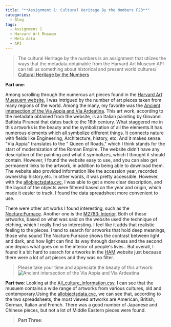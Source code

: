 ```yaml
---
title: "**Assignment 1: Cultural Heritage By the Numbers F23**"
categories:
  - Blog
tags:
  - Assignment 1
  - Harvard Art Musuem
  - Meta data
  - API
---
```


> The cultural Heritage by the numbers is an assignment that utiizes the ways that the metadata obtainable from the Harvard Art Museum API can tell us something about historical and present world cultures/
> [Cultural Heritage by the Numbers](https://posit.cloud/spaces/332546/content/6497999)

 **Part one**:
 
 Among scrolling through the numerous art pieces found in the [Harvard Art Muesuem website](https://harvardartmuseums.org/), I was intrigued by the number of art pieces taken from many regions of the world. Among the many, my favorite was the  [Ancient intersection of the Via Appia and Via Ardeatina](https://hvrd.art/o/70419). This art work, according to the metadata obtained from  the website, is an Italian painiting by Giovanni Battista Piranesi that dates back to the 18th century. What staggered me in this artworks is the beauty and the symbolization of all the elements.It has numerous elements which all symbolize different things.  It connects nature with fields like Engineering, Architecture, history, etc. And it makes sense. "Via Appia" translates to the " Queen of Roads," which I think stands for the start of modernization of the Roman Empire. The website didn't have any description of the painting and what it symbolizes, which I thought it should contain. However, I found the website easy to use, and you can also get permanent links to the artwork, in addition to being able to download them. The website also provided information like the accession year, recorded ownership history,etc. In other words, it was pretty accessible. However, with the [allobjectsdata.cvc](https://docs.google.com/spreadsheets/d/10t7_3_WviFuQNlopr1eHFojPpB89ce1Lb4Dm-GDuUXo/edit#gid=1168201001), I was able to get a more clear description, and the layout of the objects were filtered based on the year and origin, which made it easier to track. I found the data spreadsheet more convenient to use.

 There were other art works I found interesting, such as the [Nocture:Furnace](https://hvrd.art/o/303703). Another one is the [M2783: Interior](https://hvrd.art/o/263278). Both of these artworks, based on what was said on the website used the technique of etching, which I really find so interesting. I feel like it adds that realistic feeling to the pieces. I tend to search for artworks that hold deep meanings, those who sound The Nocture:Furnace  shows the contrast between light and dark, and how light can find its way through darkness and the second one depics what goes on in the interior of people's lives.. But overall, I found it a bit hard to search for artworks in the [HAM](https://harvardartmuseums.org/collections) website just because there were a lot of art pieces and they was no filter.

> Please take your time and appreciate the beauty of this artwork:![Ancient intersection of the Via Appia and Via Ardeatina](https://hvrd.art/o/70419)





**Part two**: Looking at the [All_culture_information.csv](https://docs.google.com/spreadsheets/d/1ifG8CjQhyKfzgUR3Bqb-vYTGf-kCpmuE-DF8InudGiM/edit#gid=26760480), I can see that the musuem contains a wide range of artworks from various cultures, old and contemporary.Using the [allobjectsdata.cvc](https://docs.google.com/spreadsheets/d/10t7_3_WviFuQNlopr1eHFojPpB89ce1Lb4Dm-GDuUXo/edit#gid=1168201001), we can see that, according to the two spreadsheets, the most viewed artworks are American, British, German, Italian and French. There was a good number of Japanese and Chinese pieces, but not a lot of Middle Eastern pieces were found. 







>**Part Three**: 





